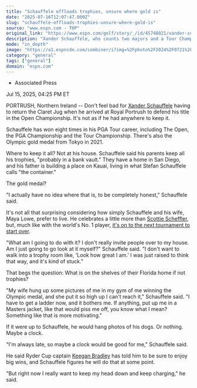 ```yaml
---
title: "Schauffele offloads trophies, unsure where gold is"
date: "2025-07-16T12:07:47.000Z"
slug: "schauffele-offloads-trophies-unsure-where-gold-is"
source: "www.espn.com - TOP"
original_link: "https://www.espn.com/golf/story/_/id/45748021/xander-schauffele-keep-trophies-no-idea-where-gold-medal-is"
description: "Xander Schauffele, who counts two majors and a Tour Championship among his victories, gives his trophies to his parents, and he's 'not sure' where his Olympic gold medal is."
mode: "in_depth"
image: "https://a1.espncdn.com/combiner/i?img=%2Fphoto%2F2024%2F0721%2Fr1361408_1296x729_16%2D9.jpg"
category: "general"
tags: ["general"]
domain: "espn.com"
---
```

<div id="readability-page-1" class="page"><div><div><ul><li><p>Associated Press</p></li></ul><p><span>Jul 15, 2025, 04:25 PM ET</span></p></div><p>PORTRUSH, Northern Ireland -- Don't feel bad for <a data-player-guid="e23e62a8-8995-6b06-42f2-018c8a27e916" href="http://www.espn.com/golf/player/_/id/10140/xander-schauffele">Xander Schauffele</a> having to return the Claret Jug when he arrived at Royal Portrush to defend his title in the Open Championship. It's not as if he had anywhere to keep it.</p><p>Schauffele has won eight times in his PGA Tour career, including The Open, the PGA Championship and the Tour Championship. There's also the Olympic gold medal from Tokyo in 2021.</p><p>Where to keep it all? Not at his house. Schauffele said his parents keep all his trophies, "probably in a bank vault." They have a home in San Diego, and his father is building a place on Kauai, living in what Stefan Schauffele calls "the container."</p><p>The gold medal?</p><p>"I actually have no idea where that is, to be completely honest," Schauffele said.</p><p>It's not all that surprising considering how simply Schauffele and his wife, Maya Lowe, prefer to live. He celebrates a little more than <a data-player-guid="38cbeebe-aac8-fb36-dce0-cf45436086e4" href="http://www.espn.com/golf/player/_/id/9478/scottie-scheffler">Scottie Scheffler</a>, but, much like with the world's No. 1 player, <a href="https://www.espn.com/golf/story/_/id/45745697/scottie-scheffler-take-success-golf-point">it's on to the next tournament to start over</a>.</p><p>"What am I going to do with it? I don't really invite people over to my house. Am I just going to go look at it myself?" Schauffele said. "I don't want to walk into a trophy room like, 'Look how great I am.' I was just raised to think that way, and it's kind of stuck."</p><p>That begs the question: What is on the shelves of their Florida home if not trophies?</p><p>"My wife hung up some pictures of me in my gym of me winning the Olympic medal, and she put it so high up I can't reach it," Schauffele said. "I have to get a ladder now, and it bothers me. If anything, put up me in a Masters jacket, like that would piss me off, you know what I mean? Something like that is more motivating."</p><p>If it were up to Schauffele, he would hang photos of his dogs. Or nothing. Maybe a clock.</p><p>"I'm always late, so maybe a clock would be good for me," Schauffele said.</p><p>He said Ryder Cup captain <a data-player-guid="8f5653c5-b2c1-8fe7-6f83-fb976c9dec5d" href="http://www.espn.com/golf/player/_/id/4513/keegan-bradley">Keegan Bradley</a> has told him to be sure to enjoy big wins, and Schauffele figures he will do that at some point.</p><p>"But right now I really want to keep my head down and keep charging," he said.</p>
</div></div>